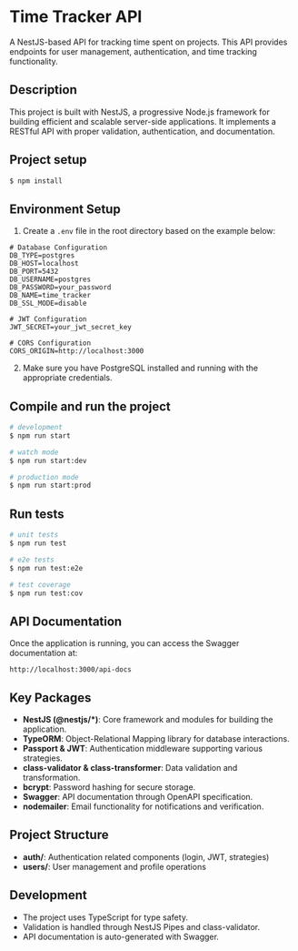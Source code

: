 # Time Tracker API

A NestJS-based API for tracking time spent on projects. This API provides endpoints for user management, authentication, and time tracking functionality.

## Description

This project is built with NestJS, a progressive Node.js framework for building efficient and scalable server-side applications. It implements a RESTful API with proper validation, authentication, and documentation.

## Project setup

```bash
$ npm install
```

## Environment Setup

1. Create a `.env` file in the root directory based on the example below:

```
# Database Configuration
DB_TYPE=postgres
DB_HOST=localhost
DB_PORT=5432
DB_USERNAME=postgres
DB_PASSWORD=your_password
DB_NAME=time_tracker
DB_SSL_MODE=disable

# JWT Configuration
JWT_SECRET=your_jwt_secret_key

# CORS Configuration
CORS_ORIGIN=http://localhost:3000
```

2. Make sure you have PostgreSQL installed and running with the appropriate credentials.

## Compile and run the project

```bash
# development
$ npm run start

# watch mode
$ npm run start:dev

# production mode
$ npm run start:prod
```

## Run tests

```bash
# unit tests
$ npm run test

# e2e tests
$ npm run test:e2e

# test coverage
$ npm run test:cov
```

## API Documentation

Once the application is running, you can access the Swagger documentation at:

```
http://localhost:3000/api-docs
```

## Key Packages

- **NestJS (@nestjs/\*)**: Core framework and modules for building the application.
- **TypeORM**: Object-Relational Mapping library for database interactions.
- **Passport & JWT**: Authentication middleware supporting various strategies.
- **class-validator & class-transformer**: Data validation and transformation.
- **bcrypt**: Password hashing for secure storage.
- **Swagger**: API documentation through OpenAPI specification.
- **nodemailer**: Email functionality for notifications and verification.

## Project Structure

- **auth/**: Authentication related components (login, JWT, strategies)
- **users/**: User management and profile operations

## Development

- The project uses TypeScript for type safety.
- Validation is handled through NestJS Pipes and class-validator.
- API documentation is auto-generated with Swagger.
